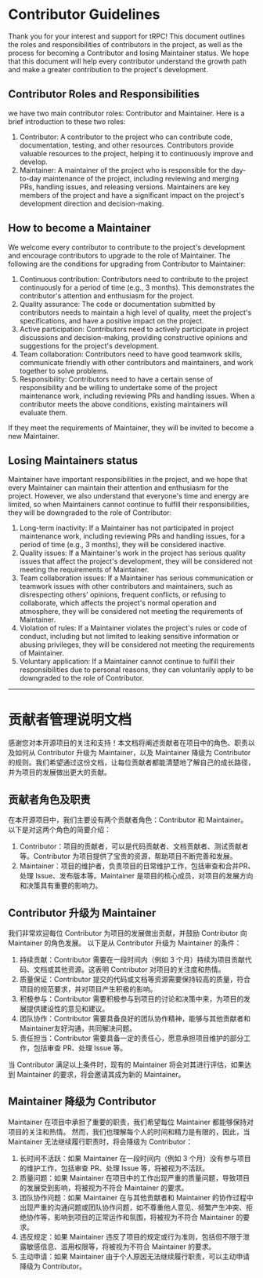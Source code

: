 # Contributor Guidelines

Thank you for your interest and support for tRPC! 
This document outlines the roles and responsibilities of contributors in the project, as well as the process for becoming a Contributor and losing Maintainer status. We hope that this document will help every contributor understand the growth path and make a greater contribution to the project's development.

## Contributor Roles and Responsibilities

we have two main contributor roles: Contributor and Maintainer. 
Here is a brief introduction to these two roles:
1. Contributor: A contributor to the project who can contribute code, documentation, testing, and other resources. Contributors provide valuable resources to the project, helping it to continuously improve and develop.
2. Maintainer: A maintainer of the project who is responsible for the day-to-day maintenance of the project, including reviewing and merging PRs, handling issues, and releasing versions. Maintainers are key members of the project and have a significant impact on the project's development direction and decision-making.

## How to become a  Maintainer

We welcome every contributor to contribute to the project's development and encourage contributors to upgrade to the role of Maintainer. 
The following are the conditions for upgrading from Contributor to Maintainer:
1. Continuous contribution: Contributors need to contribute to the project continuously for a period of time (e.g., 3 months). This demonstrates the contributor's attention and enthusiasm for the project.
2. Quality assurance: The code or documentation submitted by contributors needs to maintain a high level of quality, meet the project's specifications, and have a positive impact on the project.
3. Active participation: Contributors need to actively participate in project discussions and decision-making, providing constructive opinions and suggestions for the project's development.
4. Team collaboration: Contributors need to have good teamwork skills, communicate friendly with other contributors and maintainers, and work together to solve problems.
5. Responsibility: Contributors need to have a certain sense of responsibility and be willing to undertake some of the project maintenance work, including reviewing PRs and handling issues. When a contributor meets the above conditions, existing maintainers will evaluate them. 

If they meet the requirements of Maintainer, they will be invited to become a new Maintainer.

## Losing Maintainers status

Maintainer have important responsibilities in the project, and we hope that every Maintainer can maintain their attention and enthusiasm for the project. 
However, we also understand that everyone's time and energy are limited, so when Maintainers cannot continue to fulfill their responsibilities, they will be downgraded to the role of Contributor:
1. Long-term inactivity: If a Maintainer has not participated in project maintenance work, including reviewing PRs and handling issues, for a period of time (e.g., 3 months), they will be considered inactive.
2. Quality issues: If a Maintainer's work in the project has serious quality issues that affect the project's development, they will be considered not meeting the requirements of Maintainer.
3. Team collaboration issues: If a Maintainer has serious communication or teamwork issues with other contributors and maintainers, such as disrespecting others' opinions, frequent conflicts, or refusing to collaborate, which affects the project's normal operation and atmosphere, they will be considered not meeting the requirements of Maintainer.
4. Violation of rules: If a Maintainer violates the project's rules or code of conduct, including but not limited to leaking sensitive information or abusing privileges, they will be considered not meeting the requirements of Maintainer.
5. Voluntary application: If a Maintainer cannot continue to fulfill their responsibilities due to personal reasons, they can voluntarily apply to be downgraded to the role of Contributor.

---

# 贡献者管理说明文档

感谢您对本开源项目的关注和支持！本文档将阐述贡献者在项目中的角色、职责以及如何从 Contributor 升级为 Maintainer，以及 Maintainer 降级为 Contributor 的规则。我们希望通过这份文档，让每位贡献者都能清楚地了解自己的成长路径，并为项目的发展做出更大的贡献。

## 贡献者角色及职责

在本开源项目中，我们主要设有两个贡献者角色：Contributor 和 Maintainer。
以下是对这两个角色的简要介绍：
1. Contributor：项目的贡献者，可以是代码贡献者、文档贡献者、测试贡献者等。Contributor 为项目提供了宝贵的资源，帮助项目不断完善和发展。
2. Maintainer：项目的维护者，负责项目的日常维护工作，包括审查和合并PR、处理 Issue、发布版本等。Maintainer 是项目的核心成员，对项目的发展方向和决策具有重要的影响力。

## Contributor 升级为 Maintainer

我们非常欢迎每位 Contributor 为项目的发展做出贡献，并鼓励 Contributor 向 Maintainer 的角色发展。
以下是从 Contributor 升级为 Maintainer 的条件：
1. 持续贡献：Contributor 需要在一段时间内（例如 3 个月）持续为项目贡献代码、文档或其他资源。这表明 Contributor 对项目的关注度和热情。
2. 质量保证：Contributor 提交的代码或文档等资源需要保持较高的质量，符合项目的规范要求，并对项目产生积极的影响。
3. 积极参与：Contributor 需要积极参与到项目的讨论和决策中来，为项目的发展提供建设性的意见和建议。
4. 团队协作：Contributor 需要具备良好的团队协作精神，能够与其他贡献者和Maintainer友好沟通，共同解决问题。
5. 责任担当：Contributor 需要具备一定的责任心，愿意承担项目维护的部分工作，包括审查 PR、处理 Issue 等。

当 Contributor 满足以上条件时，现有的 Maintainer 将会对其进行评估，如果达到 Maintainer 的要求，将会邀请其成为新的 Maintainer。

## Maintainer 降级为 Contributor

Maintainer 在项目中承担了重要的职责，我们希望每位 Maintainer 都能够保持对项目的关注和热情。
然而，我们也理解每个人的时间和精力是有限的，因此，当 Maintainer 无法继续履行职责时，将会降级为 Contributor：
1. 长时间不活跃：如果 Maintainer 在一段时间内（例如 3 个月）没有参与项目的维护工作，包括审查 PR、处理 Issue 等，将被视为不活跃。
2. 质量问题：如果 Maintainer 在项目中的工作出现严重的质量问题，导致项目的发展受到影响，将被视为不符合 Maintainer 的要求。
3. 团队协作问题：如果 Maintainer 在与其他贡献者和 Maintainer 的协作过程中出现严重的沟通问题或团队协作问题，如不尊重他人意见、频繁产生冲突、拒绝协作等，影响到项目的正常运作和氛围，将被视为不符合 Maintainer 的要求。
4. 违反规定：如果 Maintainer 违反了项目的规定或行为准则，包括但不限于泄露敏感信息、滥用权限等，将被视为不符合 Maintainer 的要求。
5. 主动申请：如果 Maintainer 由于个人原因无法继续履行职责，可以主动申请降级为 Contributor。

